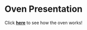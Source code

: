 # Oven Presentation
Click [**here**](https://youtube.com/shorts/ziP65yiz1-0) to see how the oven works!

